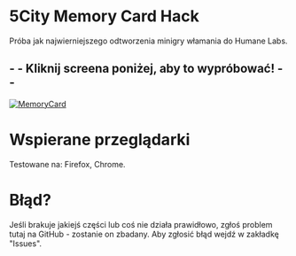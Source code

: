 # 5City Memory Card Hack

Próba jak najwierniejszego odtworzenia minigry włamania do Humane Labs.

## - - Kliknij screena poniżej, aby to wypróbować! - - 
[![MemoryCard](https://user-images.githubusercontent.com/90990679/148648807-f6f2ab45-f6c4-48c0-a1ff-a3b697c70616.png)](https://deemor.github.io/memoryCardHack/)

# Wspierane przeglądarki
Testowane na: Firefox, Chrome.
# Błąd?
Jeśli brakuje jakiejś części lub coś nie działa prawidłowo, zgłoś problem tutaj na GitHub - zostanie on zbadany.
Aby zgłosić błąd wejdź w zakładkę "Issues".
